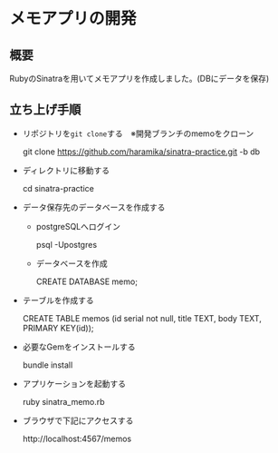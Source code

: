 # **メモアプリの開発**
## 概要
RubyのSinatraを用いてメモアプリを作成しました。(DBにデータを保存)

## 立ち上げ手順
- リポジトリを`git clone`する　※開発ブランチのmemoをクローン

    git clone https://github.com/haramika/sinatra-practice.git -b db

- ディレクトリに移動する
  
    cd sinatra-practice

- データ保存先のデータベースを作成する

  - postgreSQLへログイン

      psql -Upostgres

  - データベースを作成

      CREATE DATABASE memo;

- テーブルを作成する

    CREATE TABLE memos
    (id serial not null,
    title TEXT,
    body TEXT,
    PRIMARY KEY(id));

- 必要なGemをインストールする

    bundle install

- アプリケーションを起動する

    ruby sinatra_memo.rb
  
- ブラウザで下記にアクセスする

    http://localhost:4567/memos
